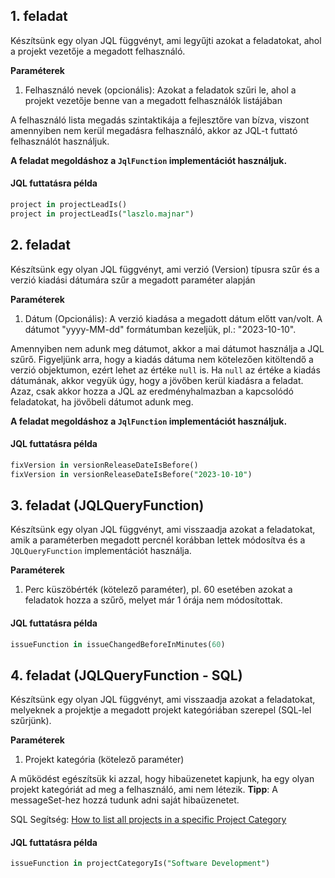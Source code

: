 ## 1. feladat
Készítsünk egy olyan JQL  függvényt, ami legyűjti azokat a feladatokat, ahol a projekt vezetője a megadott felhasználó.

**Paraméterek**
1. Felhasználó nevek (opcionális): Azokat a feladatok szűri le, ahol a projekt vezetője benne van a megadott felhasználók listájában

A felhasználó lista megadás szintaktikája a fejlesztőre van bízva, viszont amennyiben nem kerül megadásra felhasználó, akkor az JQL-t futtató felhasználót használjuk.

**A feladat megoldáshoz a `JqlFunction` implementációt használjuk.**

#### JQL futtatásra példa
```sql
project in projectLeadIs()
project in projectLeadIs("laszlo.majnar")
```

## 2. feladat
Készítsünk egy olyan JQL  függvényt, ami verzió (Version) típusra szűr és a verzió kiadási dátumára szűr a megadott paraméter alapján

**Paraméterek**
1. Dátum (Opcionális): A verzió kiadása a megadott dátum előtt van/volt. A dátumot "yyyy-MM-dd" formátumban kezeljük, pl.: "2023-10-10".

Amennyiben nem adunk meg dátumot, akkor a mai dátumot használja a JQL szűrő.
Figyeljünk arra, hogy a kiadás dátuma nem kötelezően kitöltendő a verzió objektumon, ezért lehet az értéke `null` is. Ha `null` az értéke a kiadás dátumának, akkor vegyük úgy, hogy a jövőben kerül kiadásra a feladat.
Azaz, csak akkor hozza a JQL az eredményhalmazban a kapcsolódó feladatokat, ha jövőbeli dátumot adunk meg.

**A feladat megoldáshoz a `JqlFunction` implementációt használjuk.**

#### JQL futtatásra példa
```sql
fixVersion in versionReleaseDateIsBefore()
fixVersion in versionReleaseDateIsBefore("2023-10-10")
```

## 3. feladat (JQLQueryFunction)
Készítsünk egy olyan JQL függvényt, ami visszaadja azokat a feladatokat, amik a paraméterben megadott percnél korábban lettek módosítva és a `JQLQueryFunction` implementációt használja.

**Paraméterek**
1. Perc küszöbérték (kötelező paraméter), pl. 60 esetében azokat a feladatok hozza a szűrő, melyet már 1 órája nem módosítottak.

#### JQL futtatásra példa
```sql
issueFunction in issueChangedBeforeInMinutes(60)
```

## 4. feladat (JQLQueryFunction - SQL)
Készítsünk egy olyan JQL függvényt, ami visszaadja azokat a feladatokat, melyeknek a projektje a megadott projekt kategóriában szerepel (SQL-lel szűrjünk).

**Paraméterek**
1. Projekt kategória (kötelező paraméter)

A működést egészítsük ki azzal, hogy hibaüzenetet kapjunk, ha egy olyan projekt kategóriát ad meg a felhasználó, ami nem létezik.
**Tipp**: A messageSet-hez hozzá tudunk adni saját hibaüzenetet.

SQL Segítség: [How to list all projects in a specific Project Category](https://confluence.atlassian.com/jirakb/how-to-list-all-projects-in-a-specific-project-category-781194603.html)

#### JQL futtatásra példa
```sql
issueFunction in projectCategoryIs("Software Development")
```